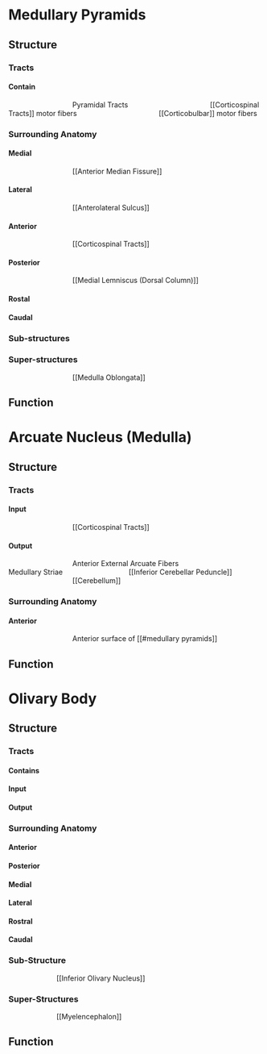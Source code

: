 # Medullary Pyramids
## Structure
### Tracts
#### Contain
$\qquad$$\qquad$$\qquad$$\qquad$Pyramidal Tracts
$\qquad$$\qquad$$\qquad$$\qquad$$\qquad$[[Corticospinal Tracts]] motor fibers
$\qquad$$\qquad$$\qquad$$\qquad$$\qquad$[[Corticobulbar]] motor fibers
### Surrounding Anatomy
#### Medial
$\qquad$$\qquad$$\qquad$$\qquad$[[Anterior Median Fissure]]
#### Lateral
$\qquad$$\qquad$$\qquad$$\qquad$[[Anterolateral Sulcus]]
#### Anterior
$\qquad$$\qquad$$\qquad$$\qquad$[[Corticospinal Tracts]]
#### Posterior
$\qquad$$\qquad$$\qquad$$\qquad$[[Medial Lemniscus (Dorsal Column)]]
#### Rostal
#### Caudal
### Sub-structures
### Super-structures
$\qquad$$\qquad$$\qquad$$\qquad$[[Medulla Oblongata]]
## Function

# Arcuate Nucleus (Medulla)
## Structure
### Tracts
#### Input
$\qquad$$\qquad$$\qquad$$\qquad$[[Corticospinal Tracts]]
#### Output
$\qquad$$\qquad$$\qquad$$\qquad$Anterior External Arcuate Fibers
$\qquad$$\qquad$$\qquad$$\qquad$Medullary Striae
$\qquad$$\qquad$$\qquad$$\qquad$[[Inferior Cerebellar Peduncle]]
$\qquad$$\qquad$$\qquad$$\qquad$[[Cerebellum]]
### Surrounding Anatomy
#### Anterior
$\qquad$$\qquad$$\qquad$$\qquad$Anterior surface of [[#medullary pyramids]]
## Function

# Olivary Body

## Structure
### Tracts
#### Contains
#### Input
#### Output
### Surrounding Anatomy
#### Anterior
#### Posterior
#### Medial
#### Lateral
#### Rostral
#### Caudal
### Sub-Structure
$\qquad$$\qquad$$\qquad$[[Inferior Olivary Nucleus]]
### Super-Structures
$\qquad$$\qquad$$\qquad$[[Myelencephalon]]
## Function

